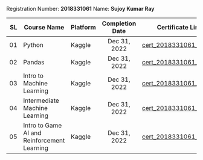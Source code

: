 Registration Number: **2018331061**
Name: **Sujoy Kumar Ray**

|   SL | Course Name                   | Platform | Completion Date | Certificate Link                                                                                  |
| ---: | ----------------------------- | -------- | :-------------: | ------------------------------------------------------------------------------------------------- |
|   01 | Python     | Kaggle   |  Dec 31, 2022   | [cert_2018331061_01.pdf](https://www.kaggle.com/learn/certification/sujoykumarray/python?fbclid=IwAR0VyysEhQ3QKXBhq0laalvEtWAWAT97ngqb-TCjRI4g0eGrJOMrNIqYxzs)           |
|   02 | Pandas     | Kaggle   |  Dec 31, 2022   | [cert_2018331061_02.pdf](https://www.kaggle.com/learn/certification/sujoykumarray/pandas?fbclid=IwAR3rTMKf-cRaQa-1UiguRVSkSOZbaGIP50aoZHYgEDdDGAY3jpVerA3bW3E)           |
|   03 | Intro to Machine Learning | Kaggle   |  Dec 31, 2022   | [cert_2018331061_03.pdf](https://www.kaggle.com/learn/certification/sujoykumarray/intro-to-machine-learning?fbclid=IwAR3-O7-p16V5TC6JqarHIdR8tbLQ8naB-xszK7Wg2NA5y8DmjeVKA5yu3fY) |
|   04 | Intermediate Machine Learning | Kaggle   |  Dec 31, 2022   | [cert_2018331061_04.pdf](https://www.kaggle.com/learn/certification/sujoykumarray/intermediate-machine-learning?fbclid=IwAR1mDU2xeB0tGuGVaqDqhzbS8KXFc5lSSXaNZGzQfEVUUXHvoBAEMJL4Vew) |
|   05 | Intro to Game AI and Reinforcement Learning | Kaggle   |  Dec 31, 2022   | [cert_2018331061_03.pdf](https://www.kaggle.com/learn/certification/sujoykumarray/intro-to-game-ai-and-reinforcement-learning?fbclid=IwAR27IDIlGrwjxIpN4eWYjZoUYo0Xd3n077Yf7xWkLuVNufd9ZlnlRmOJ7IY) |
